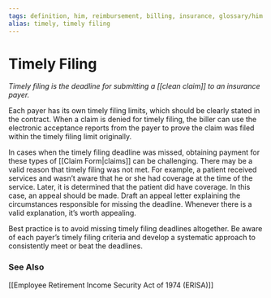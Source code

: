 ```yaml
---
tags: definition, him, reimbursement, billing, insurance, glossary/him
alias: timely, timely filing
---
```

# Timely Filing
*Timely filing is the deadline for submitting a [[clean claim]] to an insurance payer.*

Each payer has its own timely filing limits, which should be clearly stated in the contract. When a claim is denied for timely filing, the biller can use the electronic acceptance reports from the payer to prove the claim was filed within the timely filing limit originally.

In cases when the timely filing deadline was missed, obtaining payment for these types of [[Claim Form|claims]] can be challenging. There may be a valid reason that timely filing was not met. For example, a patient received services and wasn’t aware that he or she had coverage at the time of the service. Later, it is determined that the patient did have coverage. In this case, an appeal should be made. Draft an appeal letter explaining the circumstances responsible for missing the deadline. Whenever there is a valid explanation, it’s worth appealing.

Best practice is to avoid missing timely filing deadlines altogether. Be aware of each payer’s timely filing criteria and develop a systematic approach to consistently meet or beat the deadlines.

### See Also
[[Employee Retirement Income Security Act of 1974 (ERISA)]]